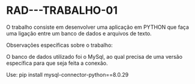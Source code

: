 # RAD---TRABALHO-01
O trabalho consiste em desenvolver uma aplicação em PYTHON que faça uma ligação entre um banco de dados e arquivos de texto.

Observações específicas sobre o trabalho:

O banco de dados utilizado foi o MySql, ao qual precisa de uma versão específica para que seja feita a conexão. 

Use: pip install mysql-connector-python==8.0.29
